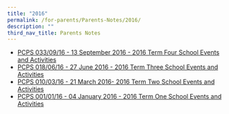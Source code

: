 ```yaml
---
title: "2016"
permalink: /for-parents/Parents-Notes/2016/
description: ""
third_nav_title: Parents Notes
---
```

*   [PCPS 033/09/16 - 13 September 2016 - 2016 Term Four School Events and Activities](https://punggolcovepri.moe.edu.sg/qql/slot/u726/Parents%20Notes%202016/PCPS-033-09-16_13092016.pdf)
*   [PCPS 018/06/16 - 27 June 2016 - 2016 Term Three School Events and Activities](https://punggolcovepri.moe.edu.sg/qql/slot/u726/Parents%20Notes%202016/PCPS-018-06-16_27062016.pdf)
*   [PCPS 010/03/16 - 21 March 2016- 2016 Term Two School Events and Activities](https://punggolcovepri.moe.edu.sg/qql/slot/u726/Parents%20Notes%202016/PCPS-010-03-16_21032016.pdf)
*   [PCPS 001/01/16 - 04 January 2016 - 2016 Term One School Events and Activities](https://punggolcovepri.moe.edu.sg/qql/slot/u726/Parents%20Notes%202016/PCPS-001-01-16_04012016.pdf)